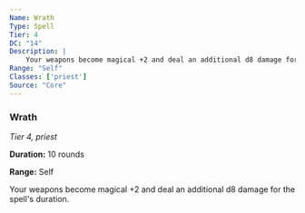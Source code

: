 ```yaml
---
Name: Wrath
Type: Spell
Tier: 4
DC: "14"
Description: |
    Your weapons become magical +2 and deal an additional d8 damage for the spell's duration.Duration: "10 rounds"
Range: "Self"
Classes: ['priest']
Source: "Core"
---
```


### Wrath

_Tier 4, priest_

**Duration:** 10 rounds

**Range:** Self

Your weapons become magical +2 and deal an additional d8 damage for the spell's duration.

